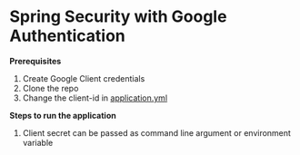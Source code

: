 # Spring Security with Google Authentication

**Prerequisites**

1. Create Google Client credentials
2. Clone the repo
3. Change the client-id in [application.yml](/src/main/java/resources/application.yml)

**Steps to run the application**
1. Client secret can be passed as command line argument or environment variable